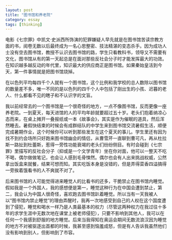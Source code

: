 ```yaml
---
layout: post
title: "图书馆和养老院"
category: essay
tags: [thinking]
---
```



电影《七宗罪》中凯文·史派西所饰演的犯罪嫌疑人早先就是在图书馆苦读宗教方面的书，阅卷无数以后最终成为一名心思整密、技法精湛的变态杀手。因为成功人士没有空去图书馆，教授不认识去图书馆的路，学生只看教科书，领导又不需要有文化，图书馆从有的第一天起总是在面对那些反社会分子时才能发挥最大的功效。在知识越多越反动的年代里，知识最大的供应商正是图书馆。如果秦始皇活到今天，第一件事情就是把图书馆烧掉。


在以色列平均每四千个人就有一个图书馆，这个比例和我学校的总人数除以图书馆的数量差不多，唯一不同的是以色列的四千个人中包括了刚出生的小孩、迟暮的老人、什么都看不见的瞎子和不认识字的文盲。


我以前经常去的一个图书馆是一个很奇怪的地方，一点不像图书馆，反而更像一座养老院。一到夏天，每天进馆的人的平均年龄就要超过五十岁。老头们抱着纳凉心态而来，在桌上摊开一叠报纸或一本《故事会》，其实是作为催眠的道具，然后浑然睡去。暑假快结束的时候会有成群结队的中学生来到图书馆交流暑假生活，顺便完成暑期作业，这个时候你可以听到那些发生在这个夏天的事儿。学生里还有因为找不到约会场所只好跑来图书馆幽会的情侣，从曹雪芹一直聊到曹可凡，再从杜拉斯一路扯到杜蕾斯，惹得一旁性功能衰竭的老头们纷纷侧目。有时会碰到《七宗罪》里描写的反社会分子（抑或是一个文学青年）坐在你对面，他可以一整天不吃不喝，偶尔做做笔记，也会让人感到毛骨悚然。偶尔也会有人出来挑战权威，公然拿出饭盒来就餐，结果可想而知。其实吃饭本身是没错的，但是弄得菜香四溢搞得一旁挨着饿看书的人不爽就不对了。


后来图书馆的人可能觉得进来睡觉人的比看书的还多，干脆禁止在图书馆内睡觉。假如我是一个外国人，我的感想便是第一，睡觉这种行为在中国会遭到禁止，第二，我会认为中国人很奇怪，喜欢跑去图书馆趴着睡觉。所以当有一天我被人以“图书馆内禁止睡觉”的理由弄醒时，我再一次地感受到自己的人权在这个国度遭到了侵犯，睡觉和喝水一样乃是人类最基本的权力（尽管这两种权力在我过往十多年的求学生涯中无数次地在课堂上被老师侵犯），只要不影响到其他人，我可以在任何一个我感到舒服的地方睡觉。后来当我得知在奥运会期间无数流浪汉因为睡觉的地方不对被驱逐出首都的时候，我甚至感到恼羞成怒，但是有人告诉我虽然他们没有影响到别人，但影响到了市容。
